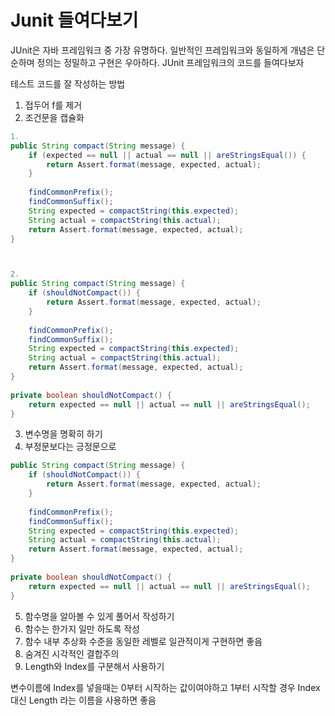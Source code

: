 # Junit 들여다보기

JUnit은 자바 프레임워크 중 가장 유명하다. 일반적인 프레임워크와 동일하게 개념은 단순하며 정의는 정밀하고 구현은 우아하다. JUnit 프레임워크의 코드를 들여다보자

테스트 코드를 잘 작성하는 방법

1. 접두어 f를 제거
2. 조건문을 캡슐화

```java
1.
public String compact(String message) {
    if (expected == null || actual == null || areStringsEqual()) {
        return Assert.format(message, expected, actual);
    }
 
    findCommonPrefix();
    findCommonSuffix();
    String expected = compactString(this.expected);
    String actual = compactString(this.actual);
    return Assert.format(message, expected, actual);
}



2.
public String compact(String message) {
    if (shouldNotCompact()) {
        return Assert.format(message, expected, actual);
    }
 
    findCommonPrefix();
    findCommonSuffix();
    String expected = compactString(this.expected);
    String actual = compactString(this.actual);
    return Assert.format(message, expected, actual);
}
 
private boolean shouldNotCompact() {
    return expected == null || actual == null || areStringsEqual();
}
```

3. 변수명을 명확히 하기
4. 부정문보다는 긍정문으로

```java
public String compact(String message) {
    if (shouldNotCompact()) {
        return Assert.format(message, expected, actual);
    }
 
    findCommonPrefix();
    findCommonSuffix();
    String expected = compactString(this.expected);
    String actual = compactString(this.actual);
    return Assert.format(message, expected, actual);
}
 
private boolean shouldNotCompact() {
    return expected == null || actual == null || areStringsEqual();
}
```
5. 함수명을 알아볼 수 있게 풀어서 작성하기
6. 함수는 한가지 일만 하도록 작성
7. 함수 내부 추상화 수준을 동일한 레벨로 일관적이게 구현하면 좋음
8. 숨겨진 시각적인 결합주의
9. Length와 Index를 구분해서 사용하기


변수이름에 Index를 넣을때는 0부터 시작하는 값이여야하고 1부터 시작할 경우 Index 대신 Length 라는 이름을 사용하면 좋음
